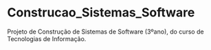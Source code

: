 # Construcao_Sistemas_Software
Projeto de Construção de Sistemas de Software (3ºano), do curso de Tecnologias de Informação.
